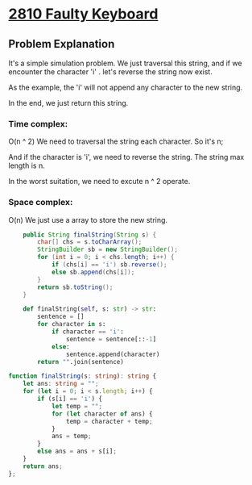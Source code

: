 # [2810 Faulty Keyboard](https://leetcode.cn/problems/faulty-keyboard/description/?envType=daily-question&envId=2024-04-01)


## Problem Explanation
It's a simple simulation problem. We just traversal this string, and if we encounter the character 'i' . let's reverse the string now exist.

As the example, the 'i' will not append any character to the new string.

In the end, we just return this string.

### Time complex:
O(n ^ 2)
We need to traversal the string each character. So it's n;

And if the character is 'i', we need to reverse the string. The string max length is n.

In the worst suitation, we need to excute n ^ 2 operate.

### Space complex:
O(n)
We just use a array to store the new string.


```java
    public String finalString(String s) {
        char[] chs = s.toCharArray();
        StringBuilder sb = new StringBuilder();
        for (int i = 0; i < chs.length; i++) {
            if (chs[i] == 'i') sb.reverse();
            else sb.append(chs[i]);
        }
        return sb.toString();
    }
```

```python
    def finalString(self, s: str) -> str:
        sentence = []
        for character in s:
            if character == 'i':
                sentence = sentence[::-1]
            else:
                sentence.append(character)
        return "".join(sentence)

```

```typeScript
function finalString(s: string): string {
    let ans: string = "";
    for (let i = 0; i < s.length; i++) {
        if (s[i] == 'i') {
            let temp = "";
            for (let character of ans) {
                temp = character + temp;
            }
            ans = temp;
        }
        else ans = ans + s[i];
    }
    return ans;
};

```